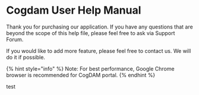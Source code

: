 # Cogdam User Help Manual

Thank you for purchasing our application. If you have any questions that are beyond the scope of this help file, please feel free to ask via Support Forum.

 If you would like to add more feature, please feel free to contact us. We will do it if possible.

{% hint style="info" %}
Note: For best performance, Google Chrome browser is recommended for CogDAM portal.
{% endhint %}

test



